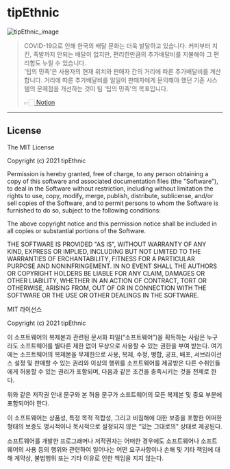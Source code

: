 # tipEthnic

![tipEthnic_image](https://github.com/dhrgodms/tipEthnic/tree/main/images/readme_image.png)

> COVID-19으로 인해 한국의 배달 문화는 더욱 발달하고 있습니다. 커피부터 치킨, 족발까지 안되는 배달이 없지만, 편리한만큼의 추가배달비를 지불해야 그 편리함도 누릴 수 있습니다. 
> <br> '팁의 민족'은 사용자의 현재 위치와 판매자 간의 거리에 따른 추가배달비를 계산합니다. 거리에 따른 추가배달비를 일일이 판매자에게 문의해야 했던 기존 시스템의 문제점을 개선하는 것이 팀 '팁의 민족'의 목표입니다.
> 
> 👉🏻[ Notion](https://www.notion.so/dhflxhdxhd/4faeb2547f234859a685eefcf04e5726) 

---
## License

The MIT License

Copyright (c) 2021 tipEthnic

Permission is hereby granted, free of charge, to any person obtaining a copy of this software and associated documentation files (the "Software"), to deal in the Software without restriction, including without limitation the rights to use, copy, modify, merge, publish, distribute, sublicense, and/or sell copies of the Software, and to permit persons to whom the Software is furnished to do so, subject to the following conditions:

The above copyright notice and this permission notice shall be included in all copies or substantial portions of the Software.

THE SOFTWARE IS PROVIDED "AS IS", WITHOUT WARRANTY OF ANY KIND, EXPRESS OR IMPLIED, INCLUDING BUT NOT LIMITED TO THE WARRANTIES OF ERCHANTABILITY, FITNESS FOR A PARTICULAR PURPOSE AND NONINFRINGEMENT. IN NO EVENT SHALL THE AUTHORS OR COPYRIGHT HOLDERS BE LIABLE FOR ANY CLAIM, DAMAGES OR OTHER LIABILITY, WHETHER IN AN ACTION OF CONTRACT, TORT OR OTHERWISE, ARISING FROM, OUT OF OR IN CONNECTION WITH THE SOFTWARE OR THE USE OR OTHER DEALINGS IN THE SOFTWARE.



MIT 라이선스

Copyright (c) 2021 tipEthnic

이 소프트웨어의 복제본과 관련된 문서화 파일(“소프트웨어”)을 획득하는 사람은 누구라도 소프트웨어를 별다른 제한 없이 무상으로 사용할 수 있는 권한을 부여 받는다. 여기에는 소프트웨어의 복제본을 무제한으로 사용, 복제, 수정, 병합, 공표, 배포, 서브라이선스 설정 및 판매할 수 있는 권리와 이상의 행위를 소프트웨어를 제공받은 다른 수취인들에게 허용할 수 있는 권리가 포함되며, 다음과 같은 조건을 충족시키는 것을 전제로 한다.

위와 같은 저작권 안내 문구와 본 허용 문구가 소프트웨어의 모든 복제본 및 중요 부분에 포함되어야 한다.

이 소프트웨어는 상품성, 특정 목적 적합성, 그리고 비침해에 대한 보증을 포함한 어떠한 형태의 보증도 명시적이나 묵시적으로 설정되지 않은 “있는 그대로의” 상태로 제공된다.

소프트웨어를 개발한 프로그래머나 저작권자는 어떠한 경우에도 소프트웨어나 소프트웨어의 사용 등의 행위와 관련하여 일어나는 어떤 요구사항이나 손해 및 기타 책임에 대해 계약상, 불법행위 또는 기타 이유로 인한 책임을 지지 않는다.



